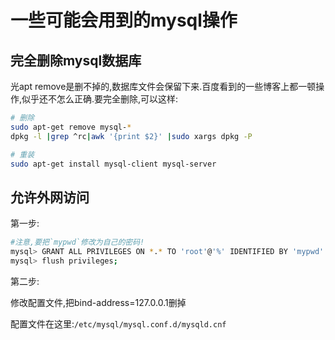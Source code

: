 一些可能会用到的mysql操作
===

## 完全删除mysql数据库

光apt remove是删不掉的,数据库文件会保留下来.百度看到的一些博客上都一顿操作,似乎还不怎么正确.要完全删除,可以这样:

```bash
# 删除
sudo apt-get remove mysql-*
dpkg -l |grep ^rc|awk '{print $2}' |sudo xargs dpkg -P

# 重装
sudo apt-get install mysql-client mysql-server
```

## 允许外网访问


第一步:

```bash
#注意,要把`mypwd`修改为自己的密码!
mysql> GRANT ALL PRIVILEGES ON *.* TO 'root'@'%' IDENTIFIED BY 'mypwd' WITH GRANT OPTION;
mysql> flush privileges;
```

第二步:

修改配置文件,把bind-address=127.0.0.1删掉

配置文件在这里:`/etc/mysql/mysql.conf.d/mysqld.cnf `
